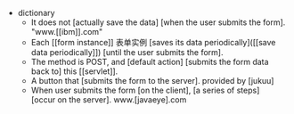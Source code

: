 - dictionary 
    - It does not [actually save the data] [when the user submits the form]. "www.[[ibm]].com"
    - Each [[form instance]] 表单实例 [saves its data periodically]([[save data periodically]]) [until the user submits the form]. 
    - The method is POST, and [default action] [submits the form data back to] this [[servlet]]. 
    - A button that [submits the form to the server]. provided by [jukuu]
    - When user submits the form [on the client], [a series of steps] [occur on the server]. www.[javaeye].com

